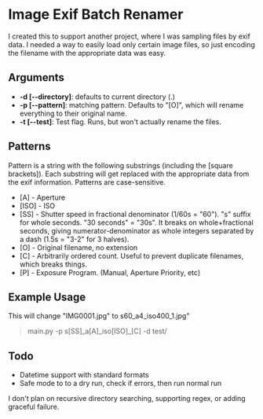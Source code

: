 # Image Exif Batch Renamer

I created this to support another project, where I was sampling files by exif data. 
I needed a way to easily load only certain image files, so just encoding the filename with the appropriate data was easy.

## Arguments

- **-d [--directory]**: defaults to current directory (.)
- **-p [--pattern]**: matching pattern. Defaults to "[O]", which will rename everything to their original name.
- **-t [--test]**: Test flag. Runs, but won't actually rename the files.

## Patterns
Pattern is a string with the following substrings (including the [square brackets]). Each substring will get replaced with the appropriate data from the exif information.
Patterns are case-sensitive.

- [A] - Aperture
- [ISO] - ISO
- [SS] - Shutter speed in fractional denominator (1/60s = "60"). "s" suffix for whole seconds. "30 seconds" = "30s". It breaks on whole+fractional seconds, giving numerator-denominator as whole integers separated by a dash (1.5s = "3-2" for 3 halves).
- [O] - Original filename, no extension
- [C] - Arbitrarily ordered count. Useful to prevent duplicate filenames, which breaks things.
- [P] - Exposure Program. (Manual, Aperture Priority, etc)

## Example Usage

This will change "IMG0001.jpg" to s60_a4_iso400_1.jpg"
> main.py -p s[SS]\_a[A]\_iso[ISO]\_[C] -d test/

## Todo
- Datetime support with standard formats
- Safe mode to to a dry run, check if errors, then run normal run

I don't plan on recursive directory searching, supporting regex, or adding graceful failure.
